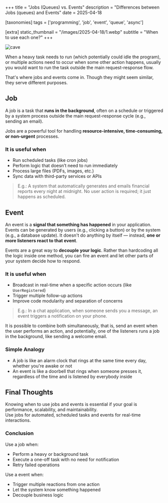 +++
title = "Jobs (Queues) vs. Events"
description = "Differences between Jobs (queues) and Events"
date = 2025-04-18

[taxonomies]
tags = ['programming', 'job', 'event', 'queue', 'async']

[extra]
static_thumbnail = "/images/2025-04-18/1.webp"
subtitle = "When to use each one?"
+++

![cave](/images/2025-04-18/1.webp)

When a heavy task needs to run (which potentially could idle the program), or multiple actions need to occur when some
other action happens, usually you would want to run the task outside the main request-response flow.

That's where jobs and events come in. Though they might seem similar, they serve different purposes.

## Job

A job is a task that **runs in the background**, often on a schedule or triggered by a system process outside the main
request-response cycle (e.g., sending an email).

Jobs are a powerful tool for handling **resource-intensive, time-consuming, or non-urgent** processes.

### It is useful when

- Run scheduled tasks (like cron jobs)
- Perform logic that doesn’t need to run immediately
- Process large files (PDFs, images, etc.)
- Sync data with third-party services or APIs

> E.g.: A system that automatically generates and emails financial reports every night at midnight. No user action is
required; it just happens as scheduled.

## Event

An event is a **signal that something has happened** in your application. Events can be generated by users (e.g.,
clicking a button) or by the system (e.g., a database update). It doesn't do anything by itself — instead, **one or more
listeners react to that event**.

Events are a great way to **decouple your logic**. Rather than hardcoding all the logic inside one method, you can fire
an event and let other parts of your system decide how to respond.

### It is useful when

- Broadcast in real-time when a specific action occurs (like `UserRegistered`)
- Trigger multiple follow-up actions
- Improve code modularity and separation of concerns

> E.g.: In a chat application, when someone sends you a message, an event triggers a notification on your phone.

<div class="separator"></div>

It is possible to combine both simultaneously, that is, send an event when the user performs an action, and potentially,
one of the listeners runs a job in the background, like sending a welcome email.

### Simple Analogy

- A job is like an alarm clock that rings at the same time every day, whether you're awake or not
- An event is like a doorbell that rings when someone presses it, regardless of the time and is listened by everybody inside

## Final Thoughts

Knowing when to use jobs and events is essential if your goal is performance, scalability, and maintainability.<br>
Use jobs for automated, scheduled tasks and events for real-time interactions.

### Conclusion

Use a job when:
- Perform a heavy or background task
- Execute a one-off task with no need for notification
- Retry failed operations

Use a event when:
- Trigger multiple reactions from one action
- Let the system know something happened
- Decouple business logic
